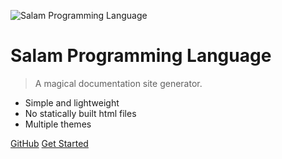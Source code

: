 ![Salam Programming Language](https://raw.githubusercontent.com/SalamLang/Salam/main/assets/logo-box.svg)

# Salam Programming Language

> A magical documentation site generator.

- Simple and lightweight
- No statically built html files
- Multiple themes

[GitHub](https://github.com/SalamLang/Salam)
[Get Started](#salam)
